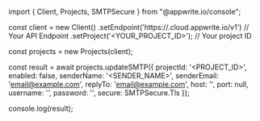 import { Client, Projects, SMTPSecure } from "@appwrite.io/console";

const client = new Client()
    .setEndpoint('https://<REGION>.cloud.appwrite.io/v1') // Your API Endpoint
    .setProject('<YOUR_PROJECT_ID>'); // Your project ID

const projects = new Projects(client);

const result = await projects.updateSMTP({
    projectId: '<PROJECT_ID>',
    enabled: false,
    senderName: '<SENDER_NAME>',
    senderEmail: 'email@example.com',
    replyTo: 'email@example.com',
    host: '',
    port: null,
    username: '<USERNAME>',
    password: '<PASSWORD>',
    secure: SMTPSecure.Tls
});

console.log(result);
